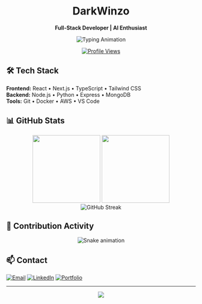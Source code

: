 <div align="center">

# DarkWinzo

**Full-Stack Developer | AI Enthusiast**

<img src="https://readme-typing-svg.demolab.com?font=JetBrains+Mono&size=18&duration=3000&pause=1000&color=2563EB&center=true&vCenter=true&width=400&lines=Full-Stack+Developer;AI+%26+ML+Enthusiast;Building+Solutions" alt="Typing Animation" />

[![Profile Views](https://komarev.com/ghpvc/?username=DarkWinzo&style=flat-square&color=2563eb)](https://github.com/DarkWinzo)

</div>

## 🛠️ Tech Stack

**Frontend:** React • Next.js • TypeScript • Tailwind CSS  
**Backend:** Node.js • Python • Express • MongoDB  
**Tools:** Git • Docker • AWS • VS Code

## 📊 GitHub Stats

<div align="center">
  <img height="180em" src="https://github-readme-stats.vercel.app/api?username=DarkWinzo&show_icons=true&theme=tokyonight&include_all_commits=true&count_private=true&hide_border=true"/>
  <img height="180em" src="https://github-readme-stats.vercel.app/api/top-langs/?username=DarkWinzo&layout=compact&theme=tokyonight&hide_border=true"/>
</div>

<div align="center">
  <img src="https://github-readme-streak-stats.herokuapp.com/?user=DarkWinzo&theme=tokyonight&hide_border=true" alt="GitHub Streak"/>
</div>

## 🐍 Contribution Activity

<div align="center">
  <img src="https://raw.githubusercontent.com/DarkWinzo/DarkWinzo/output/snake.svg" alt="Snake animation" />
</div>

## 📫 Contact

[![Email](https://img.shields.io/badge/Email-2563EB?style=flat-square&logo=gmail&logoColor=white)](mailto:DarkWinzo2240@gmail.com)
[![LinkedIn](https://img.shields.io/badge/LinkedIn-0077B5?style=flat-square&logo=linkedin&logoColor=white)](https://linkedin.com/in/darkwinzo)
[![Portfolio](https://img.shields.io/badge/Portfolio-2563EB?style=flat-square&logo=firefox&logoColor=white)](https://portfolio.darkwinzo.dev)

---

<div align="center">
  <img src="https://capsule-render.vercel.app/api?type=waving&color=2563EB&height=100&section=footer"/>
</div>